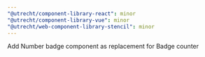 ```yaml
---
"@utrecht/component-library-react": minor
"@utrecht/component-library-vue": minor
"@utrecht/web-component-library-stencil": minor
---
```


Add Number badge component as replacement for Badge counter
